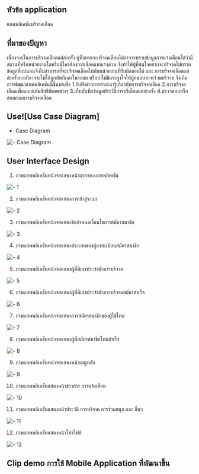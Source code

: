 ## หัวข้อ application 
แอพพลิเคชันบริจาคเลือด

## ที่มาของปัญหา
เนื่องจากในการบริจาคเลือดแต่ล่ะครั้ง ผู้ที่อยากจะบริจาคเลือดไม่อาจจะทราบข้อมูลการแจ้งเตือนได้ว่ามีสถานที่หรือหน่วยงานใดหรือมีใครต้องการเลือดแบบเร่งด่วน จึงทำให้ผู้ที่สนใจอยากจะบริจาคไม่ทราบข้อมูลที่แน่นอนจึงไม่สามารถที่จะบริจาคเลือดให้กับหน่วยงานที่รับผิดชอบได้ และ การบริจาคเลือดแต่ล่ะครั้งบางทีอาจจะไม่ได้ถูกบันทึกลงในระบบ หรือว่าไม่มีแรงจูงใจให้ผู้คนอยากจะร่วมบริจาค จึงเกิดการพัฒนาแอพพลิเคชันนี้ขึ้นมาเพื่อ 
  1.รับฟังข่าวสารสาระน่ารู้เกี่ยวกับการบริจาคเลือด 
  2.การบริจาคเลือดเพื่อแลกเเต้มสิทธิพิเศษต่างๆ
  3.เก็บบันทึกข้อมูลประวัติการบริเลือดแต่ล่ะครั้ง
  4.ตรวจสอบหรือสอบถามการบริจาคเลือด
## Use![Use Case Diagram]
 - Case Diagram

![- Case Diagram](https://user-images.githubusercontent.com/86650010/160188403-c086672f-805d-4a33-a91f-bcd564367b57.png)

## User Interface Design

1. ภาพแอพพลิเคชันหน้าจอแสดงหน้าแรกของแอพพลิเคชัน

![- 1](https://cdn.discordapp.com/attachments/900046829708804146/957009767040155648/1.png)

2. ภาพแอพพลิเคชันหน้าจอแสดงการเข้าสู่ระบบ

![- 2](https://cdn.discordapp.com/attachments/900046829708804146/957013267291725864/2.png)

3. ภาพแอพพลิเคชันหน้าจอแสดงข้อกำหนดเงื่อนไขการสมัครสมาชิก

![- 3](https://cdn.discordapp.com/attachments/900046829708804146/957014560911523860/3.png)

4. ภาพแอพพลิเคชันหน้าจอแสดงประเภทของผู้ลงทะเบียนสมัครสมาชิก

![- 4](https://cdn.discordapp.com/attachments/900046829708804146/957015541816631407/4.png)

5. ภาพแอพพลิเคชันหน้าจอแสดงผู้ที่มีเลขประจำตัวการบริจาค

![- 5](https://cdn.discordapp.com/attachments/900046829708804146/957016387988107335/5.png)

6. ภาพแอพพลิเคชันหน้าจอแสดงผู้ที่มีเลขประจำตัวการบริจาคสมัครสำเร็จ

![- 6](https://cdn.discordapp.com/attachments/900046829708804146/957017180493455400/6.png)

7. ภาพแอพพลิเคชันหน้าจอแสดงการสมัครสมาชิกของผู้ใช้ใหม่

![- 7](https://cdn.discordapp.com/attachments/900046829708804146/957018189756252210/7.png)

8. ภาพแอพพลิเคชันหน้าจอแสดงผู้ที่สมัครสมาชิกใหม่สำเร็จ

![- 8](https://cdn.discordapp.com/attachments/900046829708804146/957017180493455400/6.png)

9. ภาพแอพพลิเคชันหน้าจอแสดงหน้าเมนูหลัก

![- 9](https://cdn.discordapp.com/attachments/900046829708804146/957019632303226890/8.png)

10. ภาพแอพพลิเคชันแสดงหน้าข่าวสาร การแจ้งเตือน

![- 10](https://cdn.discordapp.com/attachments/900046829708804146/957020375554867220/9.png)

11. ภาพแอพพลิเคชันแสดงหน้าประวัติ การบริจาค การร่วมสนุก และ อื่นๆ

![- 11](https://cdn.discordapp.com/attachments/900046829708804146/957020948844937257/10.png)

12. ภาพแอพพลิเคชันแสดงหน้าโปรไฟล์ 

![- 12](https://cdn.discordapp.com/attachments/900046829708804146/957021460390637568/11.png)



## Clip demo การใช้ Mobile Application ที่พัฒนาขึ้น
